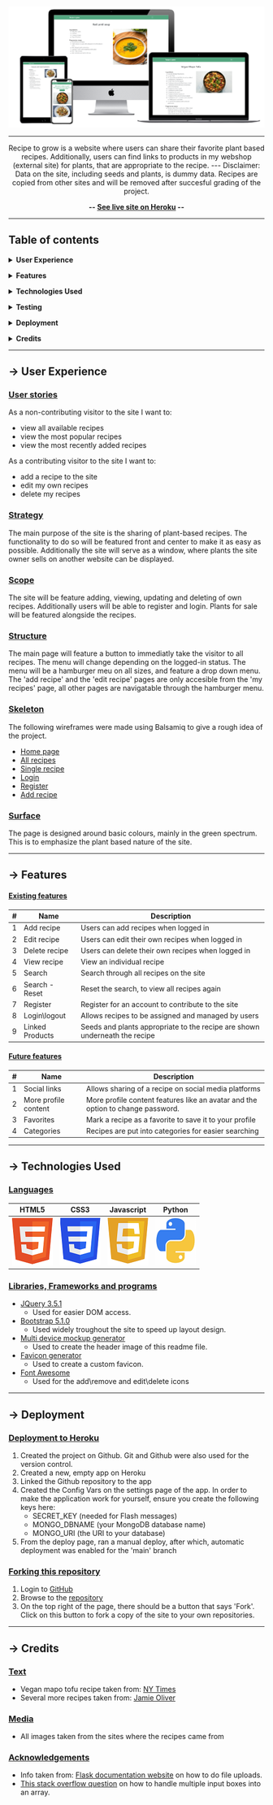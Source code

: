 <div align="center">

![Recipe to Grow](static/img/responsive-mockup.png)

---

Recipe to grow is a website where users can share their favorite plant based recipes. Additionally, users can find links to products in my webshop (external site) for plants, that are appropriate to the recipe. 
--- Disclaimer: Data on the site, including seeds and plants, is dummy data. Recipes are copied from other sites and will be removed after succesful grading of the project.

**-- [See live site on Heroku](http://recipe-to-grow.herokuapp.com/) --**

</div>

---

## Table of contents

**<details><summary>User Experience</summary>**
  - [User stories](#user-stories)
  - [Strategy](#strategy)
  - [Scope](#scope)
  - [Structure](#structure)
  - [Skeleton](#skeleton)
  - [Surface](#surface)
</details>

**<details><summary>Features</summary>**
  - [Existing features](#existing-features)
  - [Future features](#future-features)
</details>

**<details><summary>Technologies Used</summary>**
  - [Languages](#languages)
  - [Libraries, Frameworks and programs](#Libraries,-Frameworks-and-programs)
</details>

**<details><summary>Testing</summary>**
  - [Test documentation](https://github.com/ElkeJohannes/Recipe-to-grow/blob/main/TESTING.md)
</details>

**<details><summary>Deployment</summary>**
  - [Deployment to GitHub pages](#deployment-to-github-pages)
  - [Forking this repository](#forking-this-repository)
  - [Local deployment](#local-deployment)
</details>

**<details><summary>Credits</summary>**
  - [Text](#text)
  - [Media](#media)
  - [Acknowledgements](#acknowledgements)
</details>

---

## &rarr; **User Experience**

### **<ins>User stories</ins>**
As a non-contributing visitor to the site I want to:
  - view all available recipes
  - view the most popular recipes
  - view the most recently added recipes

As a contributing visitor to the site I want to:
  - add a recipe to the site
  - edit my own recipes
  - delete my recipes


### **<ins>Strategy</ins>**
The main purpose of the site is the sharing of plant-based recipes. The functionality to do so will be featured front and center to make it as easy as possible. Additionally the site will serve as a window, where plants the site owner sells on another website can be displayed. 

### **<ins>Scope</ins>**
The site will be feature adding, viewing, updating and deleting of own recipes. Additionally users will be able to register and login. Plants for sale will be featured alongside the recipes.

### **<ins>Structure</ins>**
 The main page will feature a button to immediatly take the visitor to all recipes. The menu will change depending on the logged-in status. The menu will be a hamburger meu on all sizes, and feature a drop down menu. The 'add recipe' and the 'edit recipe' pages are only accesible from the 'my recipes' page, all other pages are navigatable through the hamburger menu.

### **<ins>Skeleton</ins>**
The following wireframes were made using Balsamiq to give a rough idea of the project.
- [Home page](wireframes/home.png)
- [All recipes](wireframes/all_recipes.png)
- [Single recipe](wireframes/single_recipe.png)
- [Login](wireframes/login.png)
- [Register](wireframes/register.png)
- [Add recipe](wireframes/add_new_recipe.png)


### **<ins>Surface</ins>**
The page is designed around basic colours, mainly in the green spectrum. This is to emphasize the plant based nature of the site. 

---

## &rarr; **Features**

#### **<ins>Existing features</ins>**
|#|Name|Description|
|-|-|-|
|1|Add recipe|Users can add recipes when logged in|
|2|Edit recipe|Users can edit their own recipes when logged in|
|3|Delete recipe|Users can delete their own recipes when logged in|
|4|View recipe|View an individual recipe|
|5|Search|Search through all recipes on the site|
|6|Search - Reset|Reset the search, to view all recipes again|
|7|Register|Register for an account to contribute to the site|
|8|Login\logout|Allows recipes to be assigned and managed by users|
|9|Linked Products|Seeds and plants appropriate to the recipe are shown underneath the recipe|

#### **<ins>Future features</ins>**
|#|Name|Description|
|-|-|-|
|1|Social links|Allows sharing of a recipe on social media platforms|
|2|More profile content|More profile content features like an avatar and the option to change password.|
|3|Favorites|Mark a recipe as a favorite to save it to your profile|
|4|Categories|Recipes are put into categories for easier searching|

---

## &rarr; **Technologies Used**
### **<ins>Languages</ins>**

| <div align="center">HTML5</div> | <div align="center">CSS3</div> | <div align="center">Javascript</div> | <div align="center">Python</div> |
|-|-|-|-|
| ![html5](static/img/html5.png) | ![css3](static/img/css3.png) | ![javascript](static/img/javascript.png) | ![python](static/img/python.png) |


### **<ins>Libraries, Frameworks and programs</ins>**
- [JQuery 3.5.1](https://jquery.com/)
  * Used for easier DOM access.
- [Bootstrap 5.1.0](https://getbootstrap.com/docs/5.1/getting-started/introduction/)
  * Used widely troughout the site to speed up layout design.
- [Multi device mockup generator](http://techsini.com/multi-mockup/index.php)
  * Used to create the header image of this readme file.
- [Favicon generator](https://favicon.io/favicon-generator/)
  * Used to create a custom favicon.
- [Font Awesome](https://fontawesome.com/)
  * Used for the add\remove and edit\delete icons

---

## &rarr; **Deployment** 
### **<ins>Deployment to Heroku</ins>**
1. Created the project on Github. Git and Github were also used for the version control.
2. Created a new, empty app on Heroku
3. Linked the Github repository to the app
4. Created the Config Vars on the settings page of the app. In order to make the application work for yourself, ensure you create the following keys here:
   - SECRET_KEY (needed for Flash messages)
   - MONGO_DBNAME (your MongoDB database name)
   - MONGO_URI (the URI to your database)
5. From the deploy page, ran a manual deploy, after which, automatic deployment was enabled for the 'main' branch

### **<ins>Forking this repository</ins>**
1. Login to [GitHub](https://github.com)
2. Browse to the [repository](https://github.com/ElkeJohannes/Recipe-to-grow)
3. On the top right of the page, there should be a button that says 'Fork'. Click on this button to fork a copy of the site to your own repositories.

---

## &rarr; **Credits**

### **<ins>Text</ins>**
- Vegan mapo tofu recipe taken from: [NY Times](https://cooking.nytimes.com/recipes/1017358-vegan-mapo-tofu) 
- Several more recipes taken from: [Jamie Oliver](https://www.jamieoliver.com/recipes/category/special-diets/vegan/)

### **<ins>Media</ins>**
- All images taken from the sites where the recipes came from

### **<ins>Acknowledgements</ins>** 
- Info taken from: [Flask documentation website](https://flask.palletsprojects.com/en/2.0.x/patterns/fileuploads/) on how to do file uploads.
- [This stack overflow question](https://stackoverflow.com/questions/47083403/extracting-input-from-all-input-boxes-into-a-list-using-flask) on how to handle multiple input boxes into an array.